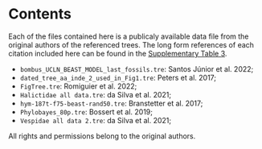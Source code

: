# Contents

Each of the files contained here is a publicaly available data file from the
original authors of the referenced trees. The long form references of each
citation included here can be found in the 
[Supplementary Table 3](../../tables/Supplementary_Table_3_Tree_data.ods).

- `bombus_UCLN_BEAST_MODEL_last_fossils.tre`: Santos Júnior et al. 2022;
- `dated_tree_aa_inde_2_used_in_Fig1.tre`: Peters et al. 2017;
- `FigTree.tre`: Romiguier et al. 2022;
- `Halictidae all data.tre`: da Silva et al. 2021;
- `hym-187t-f75-beast-rand50.tre`: Branstetter et al. 2017;
- `Phylobayes_80p.tre`: Bossert et al. 2019;
- `Vespidae all data 2.tre`: da Silva et al. 2021;

All rights and permissions belong to the original authors.
